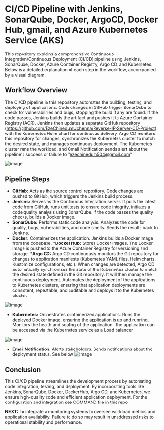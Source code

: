 # CI/CD Pipeline with Jenkins, SonarQube, Docker, ArgoCD, Docker Hub, gmail, and Azure Kubernetes Service (AKS)

This repository explains a comprehensive Continuous Integration/Continuous Deployment (CI/CD) pipeline using Jenkins, SonarQube, Docker, Azure Container Registry, Argo CD, and Kubernetes. Below is a detailed explanation of each step in the workflow, accompanied by a visual diagram.

## Workflow Overview
The CI/CD pipeline in this repository automates the building, testing, and deploying of applications. Code changes in GitHub trigger SonarQube to check for vulnerabilities and bugs, stopping the build if any are found. If the code passes, Jenkins builds the artifact and pushes it to Azure Container Registry (ACR). Jenkins then updates a separate GitHub repository (https://github.com/EzeChinedumUchenna/Reverse-IP-Server-CD-Project) with the Kubernetes Helm chart for continuous delivery. Argo CD monitors this repository for changes, synchronizes the Kubernetes cluster to match the desired state, and manages continuous deployment. The Kubernetes cluster runs the workload, and Gmail Notification sends alert about the pipeline's success or failure to "ezechinedum504@gmail.com"

![image](https://github.com/EzeChinedumUchenna/Reverse-IP-Server-Project/assets/102483586/a1814db9-95c5-4683-a0c2-867061c42866)


## Pipeline Steps
* __GitHub:__ Acts as the source control repository. Code changes are pushed to GitHub, which triggers the Jenkins build process.
* __Jenkins:__ Serves as the Continuous Integration server. It pulls the latest code from GitHub, runs unit tests to ensure code integrity, initiates a code quality analysis using SonarQube. If the code passes the quality checks, builds a Docker image.
* __SonarQube:__ Performs static code analysis. Analyzes the code for quality, bugs, vulnerabilities, and code smells. Sends the results back to Jenkins.
* __Docker:__ Containerizes the application. Jenkins builds a Docker image from the codebase.
*__Docker Hub:__ Stores Docker images. The Docker image is pushed to the Azure Container Registry for versioning and storage.
*__Argo CD:__ Argo CD continuously monitors the Git repository for changes to application manifests (Kubernetes YAML files, Helm charts, Kustomize configurations, etc.). When changes are detected, Argo CD automatically synchronizes the state of the Kubernetes cluster to match the desired state defined in the Git repository. It will then manage the continuous deployment. Automates the deployment of the applications to Kubernetes clusters, ensuring that application deployments are consistent, repeatable, and auditable and deploys it to the Kubernetes cluster.

![image](https://github.com/EzeChinedumUchenna/Reverse-IP-Server-Project/assets/102483586/b470f7be-017d-4b19-8882-b9f2db16ebf7)


* __Kubernetes:__ Orchestrates containerized applications. Runs the deployed Docker image, ensuring the application is up and running. Monitors the health and scaling of the application. The application can be accessed via the Kubernetes service as a Load balancer

![image](https://github.com/EzeChinedumUchenna/Reverse-IP-Server-Project/assets/102483586/5d9daae0-97b2-4ac0-a32a-7531859d7ec6)



* __Email Notification:__ Alerts stakeholders. Sends notifications about the deployment status. See below
![image](https://github.com/EzeChinedumUchenna/Reverse-IP-Server-Project/assets/102483586/b873c561-bcc8-4ffb-a6d0-6b4cf6eedc3f)





## Conclusion
This CI/CD pipeline streamlines the development process by automating code integration, testing, and deployment. By incorporating tools like Jenkins, SonarQube, Docker, DockerHub, Argo CD, and Kubernetes, we ensure high-quality code and efficient application deployment. For the configuration and integration see COMMAND file in this repo

__NEXT:__ To integrate a monitoring systems to oversee workload metrics and application availability. Failure to do so may result in unaddressed risks to operational stability and performance.



